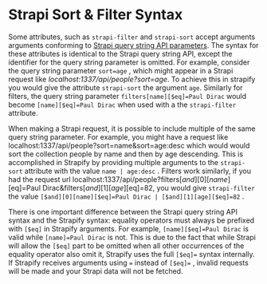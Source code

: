 # Strapi Sort & Filter Syntax

Some attributes, such as `strapi-filter` and `strapi-sort` accept arguments arguments conforming to [Strapi query string API parameters](https://docs.strapi.io/developer-docs/latest/developer-resources/database-apis-reference/rest/api-parameters.html). The syntax for these attributes is identical to the Strapi query string API, except the identifier for the query string parameter is omitted. For example, consider the query string parameter `sort=age` , which might appear in a Strapi request like _localhost:1337/api/people?sort=age_. To achieve this in strapify you would give the attribute `strapi-sort` the argument `age`. Similarly for filters, the query string parameter `filters[name][$eq]=Paul Dirac` would become `[name][$eq]=Paul Dirac` when used with a the `strapi-filter` attribute.

When making a Strapi request, it is possible to include multiple of the same query string parameter. For example, you might have a request like localhost:1337/api/people?sort=name&sort=age:desc which would would sort the collection people by name and then by age descending. This is accomplished in Strapify by providing multiple arguments to the `strapi-sort` attribute with the value `name | age:desc` . Filters work similarly, if you had the request url localhost:1337/api/people?filters[$and][0][name][$eq]=Paul Dirac&filters[$and][1][age][$eq]=82, you would give `strapi-filter` the value `[$and][0][name][$eq]=Paul Dirac | [$and][1][age][$eq]=82` .

There is one important difference between the Strapi query string API syntax and the Strapify syntax: equality operators must always be prefixed with `[$eq]` in Strapify arguments. For example, `[name][$eq]=Paul Dirac` is valid while `[name]=Paul Dirac` is not. This is due to the fact that while Strapi will allow the `[$eq]` part to be omitted when all other occurrences of the equality operator also omit it, Strapify uses the full `[$eq]=` syntax internally. If Strapify receives arguments using `=` instead of `[$eq]=` , invalid requests will be made and your Strapi data will not be fetched.